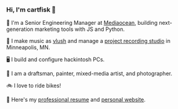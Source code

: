 ### Hi, I'm cartfisk 👋

🏢 I'm a Senior Engineering Manager at [Mediaocean](https://www.mediaocean.com), building next-generation marketing tools with JS and Python.

🎸 I make music as [vlush](https://youwont.bet) and manage a [project recording studio](https://no-shore.com) in Minneapolis, MN.

🖥 I build and configure hackintosh PCs.

🎨 I am a draftsman, painter, mixed-media artist, and photographer.

🚲 I love to ride bikes!

📄 Here's my [professional resume](https://cartfisk.com/assets/resume.pdf) and [personal website](https://cartfisk.com).
